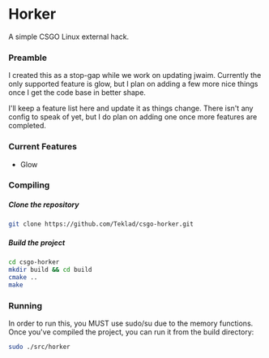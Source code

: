 # Horker
A simple CSGO Linux external hack.

### Preamble
I created this as a stop-gap while we work on updating jwaim.  Currently the only supported feature is glow, but I plan on adding a few more nice things once I get the code base in better shape.

I'll keep a feature list here and update it as things change.  There isn't any config to speak of yet, but I do plan on adding one once more features are completed.

### Current Features
* Glow

### Compiling
##### Clone the repository
```bash
git clone https://github.com/Teklad/csgo-horker.git
```

##### Build the project
```bash
cd csgo-horker
mkdir build && cd build
cmake ..
make
```

### Running
In order to run this, you MUST use sudo/su due to the memory functions.  Once you've compiled the project, you can run it from the build directory:
```bash
sudo ./src/horker
```
